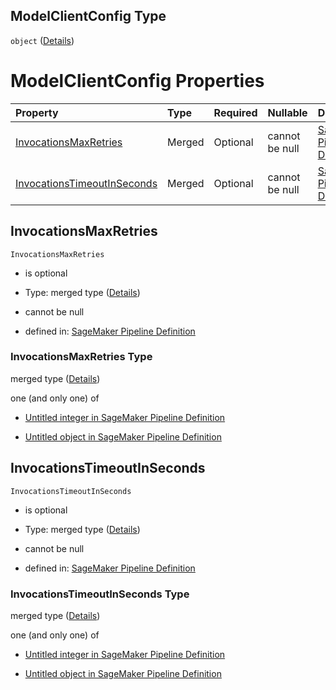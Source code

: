 ## ModelClientConfig Type

`object` ([Details](pipeline-definition-definitions-transformstep-properties-arguments-properties-modelclientconfig.md))

# ModelClientConfig Properties

| Property                                                    | Type   | Required | Nullable       | Defined by                                                                                                                                                                                                                                                                                                       |
| :---------------------------------------------------------- | :----- | :------- | :------------- | :--------------------------------------------------------------------------------------------------------------------------------------------------------------------------------------------------------------------------------------------------------------------------------------------------------------- |
| [InvocationsMaxRetries](#invocationsmaxretries)             | Merged | Optional | cannot be null | [SageMaker Pipeline Definition](pipeline-definition-definitions-integerargumentvalue.md "https://github.com/jerrypeng7773/sagemaker-model-building-pipeline-definition-JSON-schema/schema/#/definitions/TransformStep/properties/Arguments/properties/ModelClientConfig/properties/InvocationsMaxRetries")       |
| [InvocationsTimeoutInSeconds](#invocationstimeoutinseconds) | Merged | Optional | cannot be null | [SageMaker Pipeline Definition](pipeline-definition-definitions-integerargumentvalue.md "https://github.com/jerrypeng7773/sagemaker-model-building-pipeline-definition-JSON-schema/schema/#/definitions/TransformStep/properties/Arguments/properties/ModelClientConfig/properties/InvocationsTimeoutInSeconds") |

## InvocationsMaxRetries



`InvocationsMaxRetries`

*   is optional

*   Type: merged type ([Details](pipeline-definition-definitions-integerargumentvalue.md))

*   cannot be null

*   defined in: [SageMaker Pipeline Definition](pipeline-definition-definitions-integerargumentvalue.md "https://github.com/jerrypeng7773/sagemaker-model-building-pipeline-definition-JSON-schema/schema/#/definitions/TransformStep/properties/Arguments/properties/ModelClientConfig/properties/InvocationsMaxRetries")

### InvocationsMaxRetries Type

merged type ([Details](pipeline-definition-definitions-integerargumentvalue.md))

one (and only one) of

*   [Untitled integer in SageMaker Pipeline Definition](pipeline-definition-definitions-integerargumentvalue-oneof-0.md "check type definition")

*   [Untitled object in SageMaker Pipeline Definition](pipeline-definition-definitions-getfunction.md "check type definition")

## InvocationsTimeoutInSeconds



`InvocationsTimeoutInSeconds`

*   is optional

*   Type: merged type ([Details](pipeline-definition-definitions-integerargumentvalue.md))

*   cannot be null

*   defined in: [SageMaker Pipeline Definition](pipeline-definition-definitions-integerargumentvalue.md "https://github.com/jerrypeng7773/sagemaker-model-building-pipeline-definition-JSON-schema/schema/#/definitions/TransformStep/properties/Arguments/properties/ModelClientConfig/properties/InvocationsTimeoutInSeconds")

### InvocationsTimeoutInSeconds Type

merged type ([Details](pipeline-definition-definitions-integerargumentvalue.md))

one (and only one) of

*   [Untitled integer in SageMaker Pipeline Definition](pipeline-definition-definitions-integerargumentvalue-oneof-0.md "check type definition")

*   [Untitled object in SageMaker Pipeline Definition](pipeline-definition-definitions-getfunction.md "check type definition")
